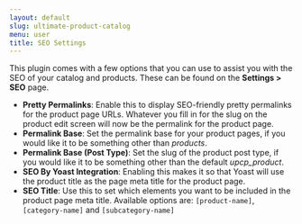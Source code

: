 ```yaml
---
layout: default
slug: ultimate-product-catalog
menu: user
title: SEO Settings
---
```

This plugin comes with a few options that you can use to assist you with the SEO of your catalog and products. These can be found on the **Settings > SEO** page.

- **Pretty Permalinks**: Enable this to display SEO-friendly pretty permalinks for the product page URLs. Whatever you fill in for the slug on the product edit screen will now be the permalink for the product page.
- **Permalink Base**: Set the permalink base for your product pages, if you would like it to be something other than *products*.
- **Permalink Base (Post Type)**: Set the slug of the product post type, if you would like it to be something other than the default *upcp_product*.
- **SEO By Yoast Integration**: Enabling this makes it so that Yoast will use the product title as the page meta title for the product page.
- **SEO Title**: Use this to set which elements you want to be included in the product page meta title. Available options are: `[product-name]`, `[category-name]` and `[subcategory-name]`